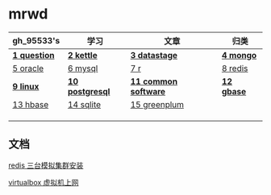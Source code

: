 ﻿# mrwd



gh_95533's|学习|文章|归类
---|---|---|---
**[1 question](question.md)** | **[2 kettle](class/kettle.md)** | **[3 datastage](class/datastage.md)** | **[4 mongo](class/mongo.md)** 
[5 oracle](class/oracle.md) | [6 mysql](class/mysql.md) | [7 r](class/r.md) | [8 redis](class/redis.md) 
 **[9 linux](class/linux.md)** | **[10 postgresql](class/postgresql.md)** | **[11 common software](class/common_software.md)** | **[12 gbase](class/GBASE.md)** 
 [13 hbase](..) | [14 sqlite](..) | [15 greenplum](..) |  
  |  |  |  
  |  |  |  
  |  |  |  



## 文档

[redis 三台模拟集群安装](20180928/redis_cluster_install_multiple.md)

[virtualbox 虚拟机上网](20180923/我和virtualbox死磕上网问题.md)









